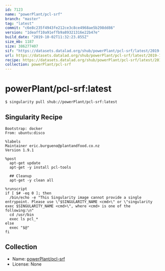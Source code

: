 ```yaml
---
id: 7123
name: "powerPlant/pcl-srf"
branch: "master"
tag: "latest"
commit: "c6e8c235f4943fe212ce3c8ce4968ae5b298dd86"
version: "1deaff10a91effb9a89321316e22b47e"
build_date: "2019-10-02T11:32:23.855Z"
size_mb: 1187
size: 386277407
sif: "https://datasets.datalad.org/shub/powerPlant/pcl-srf/latest/2019-10-02-c6e8c235-1deaff10/1deaff10a91effb9a89321316e22b47e.simg"
url: https://datasets.datalad.org/shub/powerPlant/pcl-srf/latest/2019-10-02-c6e8c235-1deaff10/
recipe: https://datasets.datalad.org/shub/powerPlant/pcl-srf/latest/2019-10-02-c6e8c235-1deaff10/Singularity
collection: powerPlant/pcl-srf
---
```


# powerPlant/pcl-srf:latest

```bash
$ singularity pull shub://powerPlant/pcl-srf:latest
```

## Singularity Recipe

```singularity
Bootstrap: docker
From: ubuntu:disco

%labels
Maintainer eric.burgueno@plantandfood.co.nz
Version 1.9.1

%post
  apt-get update
  apt-get -y install pcl-tools
  
  ## Cleanup
  apt-get -y clean all

%runscript
if [ $# -eq 0 ]; then
  /bin/echo -e "This Singularity image cannot provide a single entrypoint. Please use \"$SINGULARITY_NAME <cmd>\" or \"singularity exec $SINGULARITY_NAME <cmd>\", where <cmd> is one of the following:\n"
  cd /usr/bin
  exec ls pcl_*
else
  exec "$@"
fi
```

## Collection

 - Name: [powerPlant/pcl-srf](https://github.com/powerPlant/pcl-srf)
 - License: None

